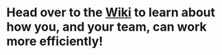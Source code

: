 # Head over to the **[Wiki](https://github.com/Steve973/shits-and-giggles/wiki)** to learn about how you, and your team, can work more efficiently!
